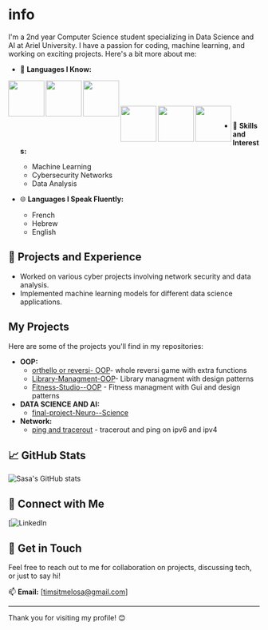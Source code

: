 # info
I'm a 2nd year Computer Science student specializing in Data Science and AI at Ariel University. I have a passion for coding, machine learning, and working on exciting projects. Here's a bit more about me:

- 🌟 **Languages I Know:**
<img align="left" width="72px" src="https://img.shields.io/badge/Python-3670A0?style=for-the-badge&logo=python&logoColor=ffdd54"/>
<img align="left" width="72px" src="https://img.shields.io/badge/Assembly-525252?style=for-the-badge&logo=assembly&logoColor=white"/>
<img align="left" width="72px" src="https://img.shields.io/badge/C%23-239120?style=for-the-badge&logo=c-sharp&logoColor=white"/>
<br/>
<br/>
<br/>
<img align="left" width="72px" src="https://img.shields.io/badge/C-A8B9CC?style=for-the-badge&logo=c&logoColor=white"/>
<img align="left" width="72px" src="https://img.shields.io/badge/C%2B%2B-00599C?style=for-the-badge&logo=c%2B%2B&logoColor=white"/>
<img align="left" width="72px" src="https://img.shields.io/badge/Java-ED8B00?style=for-the-badge&logo=java&logoColor=white"/>
<br/>

- 🤖 **Skills and Interests:**
  - Machine Learning
  - Cybersecurity Networks
  - Data Analysis

- 🌐 **Languages I Speak Fluently:**
  - French
  - Hebrew
  - English

## 🚀 Projects and Experience

- Worked on various cyber projects involving network security and data analysis.
- Implemented machine learning models for different data science applications.
## My Projects
Here are some of the projects you'll find in my repositories:
- **OOP:**
  - [orthello or reversi- OOP](https://github.com/salometimsit/reversi-orthelo)- whole reversi game with extra functions
  - [ Library-Managment-OOP](https://github.com/salometimsit/Library-Managment-OOP)- Library managment with design patterns
  - [ Fitness-Studio--OOP](https://github.com/itaysegev1/Fitness-Studio--OOP) - Fitness managment with Gui and design patterns
- **DATA SCIENCE AND AI:**
  - [final-project-Neuro--Science](https://github.com/salometimsit/final-project-Neuro--Science)
- **Network:**
  - [ping and tracerout](https://github.com/salometimsit/network-ping-and-tracerout) - tracerout and ping on ipv6 and ipv4 

## 📈 GitHub Stats

![Sasa's GitHub stats](https://github-readme-stats.vercel.app/api?username=sasa04&show_icons=true&theme=radical)

## 🔗 Connect with Me

[![LinkedIn](https://www.linkedin.com/in/salome-timsit-15533330a?lipi=urn%3Ali%3Apage%3Ad_flagship3_profile_view_base_contact_details%3BpNCPgqA7TK%2BE0XBq4p8ymg%3D%3D)

## 💬 Get in Touch

Feel free to reach out to me for collaboration on projects, discussing tech, or just to say hi!

📫 **Email:** [timsitmelosa@gmail.com]

---

Thank you for visiting my profile! 😊

